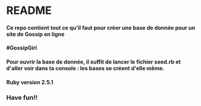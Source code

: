 <h1>README</h1>

<h4>Ce repo contient tout ce qu'il faut pour créer une base de donnée pour un site de Gossip en ligne</h4>
<h4>#GossipGirl</h4>

<h4>Pour ouvrir la base de donnée, il suffit de lancer le fichier seed.rb et d'aller voir dans ta console : les bases se créent d'elle même. </h4>

<h4>Ruby version 2.5.1</h4>

<h3><strong>Have fun!!</strong></h3>
